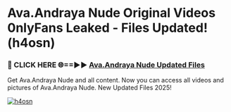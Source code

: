 # Ava.Andraya Nude Original Videos 0nlyFans Leaked - Files Updated! (h4osn)

<h3>🔴 CLICK HERE 🌐==►► <a href="https://tinyurl.com/y5r63du9" rel="nofollow">Ava.Andraya Nude Updated Files</a></h3>

Get Ava.Andraya Nude and all content. Now you can access all videos and pictures of Ava.Andraya Nude. New Updated Files 2025!

[![h4osn](https://i.imgur.com/UVo9nyh.gif)](https://tinyurl.com/y5r63du9)